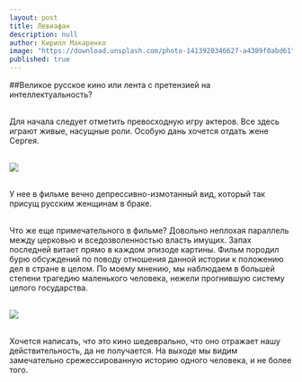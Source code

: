 ```yaml
---
layout: post
title: Левиафан
description: null
author: Кирилл Макаренко
image: "https://download.unsplash.com/photo-1413920346627-a4389f0abd61"
published: true
---
```

##Великое русское кино или лента с претензией на интеллектуальность?<br/> <br/> 

Для начала следует отметить превосходную игру актеров. Все здесь играют живые, насущные роли. Особую дань хочется отдать жене Сергея.<br/> <br/>

![](http://s14.postimg.org/b46npzwnl/2015_03_28_14_59_56.png)<br/>   <br/>

У нее в фильме вечно депрессивно-измотанный вид, который так присущ русским женщинам в браке.<br/> <br/>

Что же еще примечательного в фильме? Довольно неплохая параллель между церковью и вседозволенностью власть имущих. Запах последней витает прямо в каждом эпизоде картины. Фильм породил бурю обсуждений по поводу отношения данной истории к положению дел в стране в целом. По моему мнению, мы наблюдаем в большей степени трагедию маленького человека, нежели прогнившую систему целого государства.   <br/> <br/>

![](http://s14.postimg.org/5g4ycuhox/51342.jpg)   <br/> <br/>

Хочется написать, что это кино шедеврально, что оно отражает нашу действительность, да не получается. На выходе мы видим замечательно срежессированную историю одного человека, и не более того.
